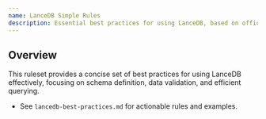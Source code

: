 ```yaml
---
name: LanceDB Simple Rules
description: Essential best practices for using LanceDB, based on official documentation
---
```

## Overview

This ruleset provides a concise set of best practices for using LanceDB effectively, focusing on schema definition, data validation, and efficient querying.

- See `lancedb-best-practices.md` for actionable rules and examples. 